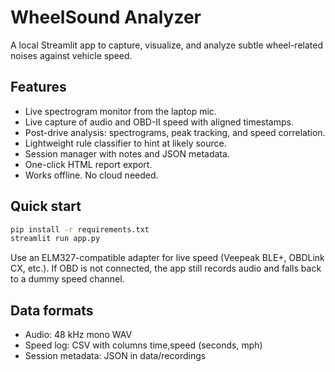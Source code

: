 # WheelSound Analyzer

A local Streamlit app to capture, visualize, and analyze subtle wheel-related noises against vehicle speed.

## Features
- Live spectrogram monitor from the laptop mic.
- Live capture of audio and OBD-II speed with aligned timestamps.
- Post-drive analysis: spectrograms, peak tracking, and speed correlation.
- Lightweight rule classifier to hint at likely source.
- Session manager with notes and JSON metadata.
- One-click HTML report export.
- Works offline. No cloud needed.

## Quick start
```bash
pip install -r requirements.txt
streamlit run app.py
```
Use an ELM327-compatible adapter for live speed (Veepeak BLE+, OBDLink CX, etc.).
If OBD is not connected, the app still records audio and falls back to a dummy speed channel.

## Data formats
- Audio: 48 kHz mono WAV
- Speed log: CSV with columns time,speed (seconds, mph)
- Session metadata: JSON in data/recordings
